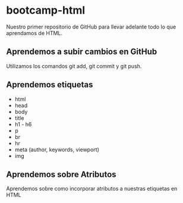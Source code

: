# bootcamp-html

Nuestro primer repositorio de GitHub para llevar adelante todo lo que aprendamos de HTML.

## Aprendemos a subir cambios en GitHub

Utilizamos los comandos git add, git commit y git push.

## Aprendemos etiquetas

- html
- head
- body
- title
- h1 - h6
- p
- br
- hr
- meta (author, keywords, viewport)
- img

## Aprendemos sobre Atributos

Aprendemos sobre como incorporar atributos a nuestras etiquetas en HTML

